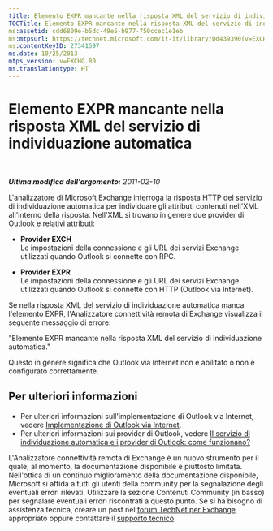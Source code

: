 ```yaml
---
title: Elemento EXPR mancante nella risposta XML del servizio di individuazione automatica
TOCTitle: Elemento EXPR mancante nella risposta XML del servizio di individuazione automatica
ms:assetid: cdd6809e-b5dc-49e5-b977-750ccec1e1eb
ms:mtpsurl: https://technet.microsoft.com/it-it/library/Dd439390(v=EXCHG.80)
ms:contentKeyID: 27341597
ms.date: 10/25/2013
mtps_version: v=EXCHG.80
ms.translationtype: HT
---
```


# Elemento EXPR mancante nella risposta XML del servizio di individuazione automatica

 

***Ultima modifica dell'argomento:** 2011-02-10*

L'analizzatore di Microsoft Exchange interroga la risposta HTTP del servizio di individuazione automatica per individuare gli attributi contenuti nell'XML all'interno della risposta. Nell'XML si trovano in genere due provider di Outlook e relativi attributi:

  - **Provider EXCH**  
    Le impostazioni della connessione e gli URL dei servizi Exchange utilizzati quando Outlook si connette con RPC.

<!-- end list -->

  - **Provider EXPR**  
    Le impostazioni della connessione e gli URL dei servizi Exchange utilizzati quando Outlook si connette con HTTP (Outlook via Internet).

Se nella risposta XML del servizio di individuazione automatica manca l'elemento EXPR, l'Analizzatore connettività remota di Exchange visualizza il seguente messaggio di errore:

"Elemento EXPR mancante nella risposta XML del servizio di individuazione automatica."

Questo in genere significa che Outlook via Internet non è abilitato o non è configurato correttamente.

## Per ulteriori informazioni

  - Per ulteriori informazioni sull'implementazione di Outlook via Internet, vedere [Implementazione di Outlook via Internet](http://go.microsoft.com/fwlink/?linkid=80831).  
  - Per ulteriori informazioni sui provider di Outlook, vedere [Il servizio di individuazione automatica e i provider di Outlook: come funzionano?](http://go.microsoft.com/fwlink/?linkid=161811)  

L'Analizzatore connettività remota di Exchange è un nuovo strumento per il quale, al momento, la documentazione disponibile è piuttosto limitata. Nell'ottica di un continuo miglioramento della documentazione disponibile, Microsoft si affida a tutti gli utenti della community per la segnalazione degli eventuali errori rilevati. Utilizzare la sezione Contenuti Community (in basso) per segnalare eventuali errori riscontrati a questo punto. Se si ha bisogno di assistenza tecnica, creare un post nel [forum TechNet per Exchange](http://go.microsoft.com/fwlink/?linkid=73420) appropriato oppure contattare il [supporto tecnico](http://go.microsoft.com/fwlink/?linkid=8158).

